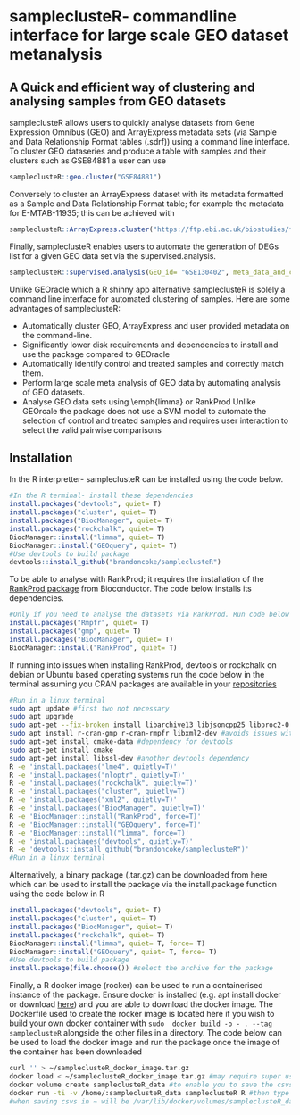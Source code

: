 # sampleclusteR- commandline interface for large scale GEO dataset metanalysis

## A Quick and efficient way of clustering and analysing samples from GEO datasets

sampleclusteR allows users to quickly analyse datasets from Gene Expression Omnibus (GEO) and ArrayExpress metadata sets (via Sample and Data Relationship Format tables (.sdrf)) using a command line interface.
To cluster GEO dataseries and produce a table with samples and their clusters such as GSE84881 a user can use
```R
sampleclusteR::geo.cluster("GSE84881")
```
Conversely to cluster an ArrayExpress dataset with its metadata formatted as a Sample and Data Relationship Format table; for example the metadata for 
E-MTAB-11935; this can be achieved with
```R
sampleclusteR::ArrayExpress.cluster("https://ftp.ebi.ac.uk/biostudies/fire/E-MTAB-/935/E-MTAB-11935/Files/E-MTAB-11935.sdrf.txt")
```
Finally, sampleclusteR enables users to automate the generation of DEGs list for a given GEO data set via the supervised.analysis.
```R
sampleclusteR::supervised.analysis(GEO_id= "GSE130402", meta_data_and_combined= T)
```
Unlike GEOracle which a R shinny app alternative sampleclusteR is solely a command line interface for automated clustering of samples. Here are some advantages of sampleclusteR:
- Automatically cluster GEO, ArrayExpress  and user provided metadata on the command-line.
- Significantly lower disk requirements and dependencies  to install and use the package compared to GEOracle
- Automatically identify control and treated samples and correctly match them.
- Perform large scale meta analysis of GEO data by automating analysis of GEO datasets.
- Analyse GEO data sets using \emph{limma} or RankProd
Unlike GEOrcale the package does not use a SVM model to automate the selection of control and treated samples and requires user interaction to select the valid pairwise comparisons
 ## Installation
In the R interpretter- sampleclusteR can be installed using the code below.
```R
#In the R terminal- install these dependencies
install.packages("devtools", quiet= T)
install.packages("cluster", quiet= T)
install.packages("BiocManager", quiet= T)
install.packages("rockchalk", quiet= T)
BiocManager::install("limma", quiet= T)
BiocManager::install("GEOquery", quiet= T)
#Use devtools to build package
devtools::install_github("brandoncoke/sampleclusteR")
```
To be able to analyse with RankProd; it requires the installation of the [RankProd package](https://www.bioconductor.org/packages/release/bioc/html/RankProd.html) from Bioconductor. The code below installs its dependencies.
```R
#Only if you need to analyse the datasets via RankProd. Run code below in R
install.packages("Rmpfr", quiet= T)
install.packages("gmp", quiet= T)
install.packages("BiocManager", quiet= T)
BiocManager::install("RankProd", quiet= T)
```
If running into issues when installing RankProd, devtools or rockchalk on debian or Ubuntu based operating systems run the code below in the terminal assuming you CRAN packages are available in your [repositories](https://cran.r-project.org/)
```sh
#Run in a linux terminal
sudo apt update #first two not necessary
sudo apt upgrade
sudo apt-get --fix-broken install libarchive13 libjsoncpp25 libproc2-0 librhash0 libuv1 procps #dependencies for R packages
sudo apt install r-cran-gmp r-cran-rmpfr libxml2-dev #avoids issues with installing these packages in R
sudo apt-get install cmake-data #dependency for devtools
sudo apt-get install cmake
sudo apt-get install libssl-dev #another devtools dependency
R -e 'install.packages("lme4", quietly=T)'  
R -e 'install.packages("nloptr", quietly=T)'   
R -e 'install.packages("rockchalk", quietly=T)'  
R -e 'install.packages("cluster", quietly=T)' 
R -e 'install.packages("xml2", quietly=T)'   
R -e 'install.packages("BiocManager", quietly=T)'    
R -e 'BiocManager::install("RankProd", force=T)'
R -e 'BiocManager::install("GEOquery", force=T)'
R -e 'BiocManager::install("limma", force=T)'
R -e 'install.packages("devtools", quietly=T)'  
R -e 'devtools::install_github("brandoncoke/sampleclusteR")'
#Run in a linux terminal
```
Alternatively, a binary package (.tar.gz) can be downloaded from here which can be used to install the package via the install.package function using the code below in R
```R
install.packages("devtools", quiet= T)
install.packages("cluster", quiet= T)
install.packages("BiocManager", quiet= T)
install.packages("rockchalk", quiet= T)
BiocManager::install("limma", quiet= T, force= T)
BiocManager::install("GEOquery", quiet= T, force= T)
#Use devtools to build package
install.package(file.choose()) #select the archive for the package
```
Finally, a R docker image (rocker) can be used to run a containerised instance of the package. Ensure docker is installed (e.g. apt install docker or download [here](https://www.docker.com/)) and you are able to download the docker image. The Dockerfile used to create the rocker image is located here if you wish to build your own docker container with ```sudo  docker build -o - . --tag sampleclusteR``` alongside the other files in a directory. The code below can be used to load the docker image and run the package once the image of the container has been downloaded
```sh
curl '' > ~/sampleclusteR_docker_image.tar.gz
docker load < ~/sampleclusteR_docker_image.tar.gz #may require super user access- if so append sudo or doas or sudo !! after encountering an error
docker volume create sampleclusteR_data #to enable you to save the csvs
docker run -ti -v /home/:sampleclusteR_data sampleclusteR R #then type require("sampleclusteR")
#when saving csvs in ~ will be /var/lib/docker/volumes/sampleclusteR_data on the host machine
```

